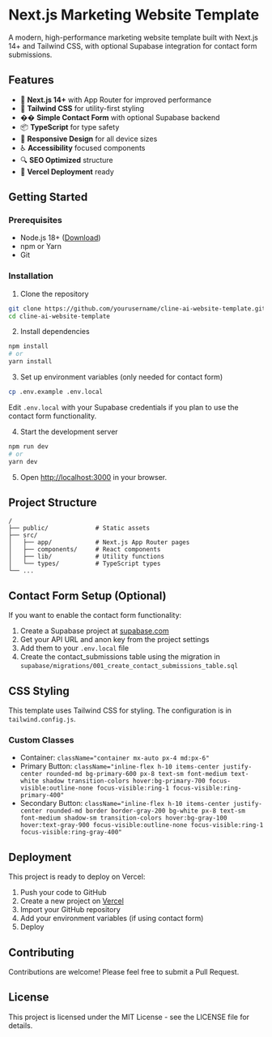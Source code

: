 # Next.js Marketing Website Template

A modern, high-performance marketing website template built with Next.js 14+ and Tailwind CSS, with optional Supabase integration for contact form submissions.

## Features

- 🚀 **Next.js 14+** with App Router for improved performance
- 💅 **Tailwind CSS** for utility-first styling
- �� **Simple Contact Form** with optional Supabase backend
- 📦 **TypeScript** for type safety
- 📱 **Responsive Design** for all device sizes
- ♿ **Accessibility** focused components
- 🔍 **SEO Optimized** structure
- 🚢 **Vercel Deployment** ready

## Getting Started

### Prerequisites

- Node.js 18+ ([Download](https://nodejs.org/))
- npm or Yarn
- Git

### Installation

1. Clone the repository

```bash
git clone https://github.com/yourusername/cline-ai-website-template.git
cd cline-ai-website-template
```

2. Install dependencies

```bash
npm install
# or
yarn install
```

3. Set up environment variables (only needed for contact form)

```bash
cp .env.example .env.local
```

Edit `.env.local` with your Supabase credentials if you plan to use the contact form functionality.

4. Start the development server

```bash
npm run dev
# or
yarn dev
```

5. Open [http://localhost:3000](http://localhost:3000) in your browser.

## Project Structure

```
/
├── public/             # Static assets
├── src/
│   ├── app/            # Next.js App Router pages
│   ├── components/     # React components
│   ├── lib/            # Utility functions
│   └── types/          # TypeScript types
└── ...
```

## Contact Form Setup (Optional)

If you want to enable the contact form functionality:

1. Create a Supabase project at [supabase.com](https://supabase.com)
2. Get your API URL and anon key from the project settings
3. Add them to your `.env.local` file
4. Create the contact_submissions table using the migration in `supabase/migrations/001_create_contact_submissions_table.sql`

## CSS Styling

This template uses Tailwind CSS for styling. The configuration is in `tailwind.config.js`.

### Custom Classes

- Container: `className="container mx-auto px-4 md:px-6"`
- Primary Button: `className="inline-flex h-10 items-center justify-center rounded-md bg-primary-600 px-8 text-sm font-medium text-white shadow transition-colors hover:bg-primary-700 focus-visible:outline-none focus-visible:ring-1 focus-visible:ring-primary-400"`
- Secondary Button: `className="inline-flex h-10 items-center justify-center rounded-md border border-gray-200 bg-white px-8 text-sm font-medium shadow-sm transition-colors hover:bg-gray-100 hover:text-gray-900 focus-visible:outline-none focus-visible:ring-1 focus-visible:ring-gray-400"`

## Deployment

This project is ready to deploy on Vercel:

1. Push your code to GitHub
2. Create a new project on [Vercel](https://vercel.com)
3. Import your GitHub repository
4. Add your environment variables (if using contact form)
5. Deploy

## Contributing

Contributions are welcome! Please feel free to submit a Pull Request.

## License

This project is licensed under the MIT License - see the LICENSE file for details.
